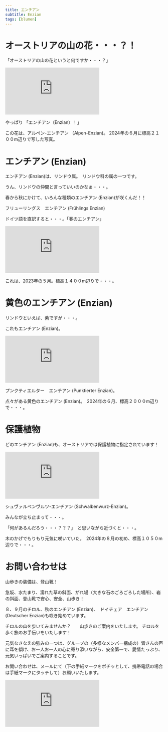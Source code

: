 ```yaml
---
title: エンチアン
subtitle: Enzian
tags: [blumen]
---
```


# オーストリアの山の花・・・？！

「オーストリアの山の花というと何ですか・・・？」

![20240622alpenenzian](https://piwigo.schickl.de/i.php?/upload/2024/08/22/20240822080033-ce1e09a8-me.jpg)

やっぱり 「エンチアン（Enzian）！」　

この花は、アルペン-エンチアン （Alpen-Enzian)。 2024年の６月に標高２１００m辺りで写した写真。


# エンチアン (Enzian)

エンチアン (Enzian)は、リンドウ属。　リンドウ科の属の一つです。

うん、リンドウの仲間と言っていいのかなぁ・・・。

春から秋にかけて、いろんな種類のエンチアン (Enzian)が咲くんだ！！

フリューリングス　エンチアン (Frühlings Enzian)

ドイツ語を直訳すると・・・。「春のエンチアン」

![fruehlingsenzian](https://piwigo.schickl.de/i.php?/upload/2024/01/18/20240118184516-064cad4a-me.jpg)

これは、2023年の５月。標高１４００m辺りで・・・。


# 黄色のエンチアン (Enzian)

リンドウといえば、紫ですが・・・。

これもエンチアン (Enzian)。

![punktierter-enzian](https://piwigo.schickl.de/i.php?/upload/2024/06/27/20240627143931-fac74bc7-me.jpg)

プンクティエルター　エンチアン (Punktierter Enzian)。

点々がある黄色のエンチアン (Enzian)。　2024年の６月、標高２０００m辺りで・・・。


# 保護植物

どのエンチアン (Enzian)も、オーストリアでは保護植物に指定されています！

![20240806](https://piwigo.schickl.de/i.php?/upload/2024/08/22/20240822112041-c0107c0e-me.jpg)

シュヴァルベンヴルツ-エンチアン (Schwalbenwurz-Enzian)。

みんなが立ち止まって・・・。

「何があるんだろう・・・？？？」　と思いながら近づくと・・・。

木のかげでもりもり元気に咲いていた。　2024年の８月の初め、標高１０５０m辺りで・・・。


# お問い合わせは

山歩きの装備は、登山靴！　　

急坂、水たまり、濡れた草の斜面、がれ場（大きな石のごろごろした場所）、岩の斜面、登山靴で安心、安全、山歩き！

８、９月のチロル、秋のエンチアン (Enzian)、　ドイチェア　エンチアン (Deutscher Enzian)も咲き始めています。　

チロルの山を歩いてみませんか？　　山歩きのご案内をいたします。 チロルを歩く旅のお手伝いをいたします！

元気なさなえの強みの一つは、グループの（多様なメンバー構成の）皆さんの声に耳を傾け、お一人お一人の心に寄り添いながら、安全第一で、愛情たっぷり、元気いっぱいでご案内することです。

お問い合わせは、メールにて（下の手紙マークをポチッとして、携帯電話の場合は手紙マークにタッチして）お願いいたします。

![deutscherenzian](https://piwigo.schickl.de/i.php?/upload/2024/01/19/20240119125458-e7b74a2b-me.jpg)
